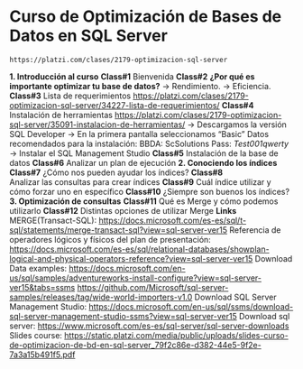 # Curso de Optimización de Bases de Datos en SQL Server
    https://platzi.com/clases/2179-optimizacion-sql-server
**1. Introducción al curso**
    **Class#1**
        Bienvenida
     **Class#2**
        **¿Por qué es importante optimizar tu base de datos?**
            -> Rendimiento.
            -> Eficiencia.
    **Class#3**
        Lista de requerimientos
            https://platzi.com/clases/2179-optimizacion-sql-server/34227-lista-de-requerimientos/
    **Class#4**
        Instalación de herramientas
            https://platzi.com/clases/2179-optimizacion-sql-server/35091-instalacion-de-herramientas/
            -> Descargamos la versión SQL Developer
            -> En la primera pantalla seleccionamos “Basic”
                Datos recomendados para la instalación:
                    BBDA: ScSolutions
                    Pass: *Test001qwerty*
            -> Instalar el SQL Management Studio
    **Class#5**
        Instalación de la base de datos
    **Class#6**
        Analizar un plan de ejecución
**2. Conociendo los índices**
    **Class#7**
        ¿Cómo nos pueden ayudar los índices?
    **Class#8**    
        Analizar las consultas para crear índices
    **Class#9**
        Cuál índice utilizar y cómo forzar uno en específico
    **Class#10**
        ¿Siempre son buenos los índices?
**3. Optimización de consultas**
    **Class#11**
        Qué es Merge y cómo podemos utilizarlo
    **Class#12**
        Distintas opciones de utilizar Merge
**Links**
    MERGE(Transact-SQL):
        https://docs.microsoft.com/es-es/sql/t-sql/statements/merge-transact-sql?view=sql-server-ver15
    Referencia de operadores lógicos y físicos del plan de presentación:
        https://docs.microsoft.com/es-es/sql/relational-databases/showplan-logical-and-physical-operators-reference?view=sql-server-ver15
    Download Data examples:
        https://docs.microsoft.com/en-us/sql/samples/adventureworks-install-configure?view=sql-server-ver15&tabs=ssms
        https://github.com/Microsoft/sql-server-samples/releases/tag/wide-world-importers-v1.0
    Download SQL Server Management Studio:
        https://docs.microsoft.com/en-us/sql/ssms/download-sql-server-management-studio-ssms?view=sql-server-ver15
    Download sql server:
        https://www.microsoft.com/es-es/sql-server/sql-server-downloads
    Slides course:
        https://static.platzi.com/media/public/uploads/slides-curso-de-optimizacion-de-bd-en-sql-server_79f2c86e-d382-44e5-9f2e-7a3a15b491f5.pdf